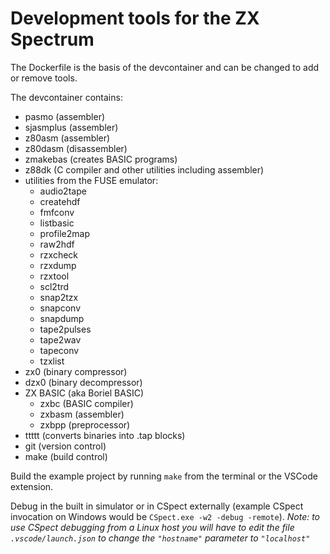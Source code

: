 # Development tools for the ZX Spectrum

The Dockerfile is the basis of the devcontainer and can be changed to add or remove tools.

The devcontainer contains:
- pasmo (assembler)
- sjasmplus (assembler)
- z80asm (assembler)
- z80dasm (disassembler)
- zmakebas (creates BASIC programs)
- z88dk (C compiler and other utilities including assembler)
- utilities from the FUSE emulator:
    - audio2tape
    - createhdf
    - fmfconv
    - listbasic
    - profile2map
    - raw2hdf
    - rzxcheck
    - rzxdump
    - rzxtool
    - scl2trd
    - snap2tzx
    - snapconv
    - snapdump
    - tape2pulses
    - tape2wav
    - tapeconv
    - tzxlist
- zx0 (binary compressor)
- dzx0 (binary decompressor)
- ZX BASIC (aka Boriel BASIC)
    - zxbc (BASIC compiler)
    - zxbasm (assembler)
    - zxbpp (preprocessor)
- ttttt (converts binaries into .tap blocks)
- git (version control)
- make (build control)

Build the example project by running `make` from the terminal or the VSCode extension.

Debug in the built in simulator or in CSpect externally (example CSpect invocation on Windows would be `CSpect.exe -w2 -debug -remote`).
*Note: to use CSpect debugging from a Linux host you will have to edit the file `.vscode/launch.json` to change the `"hostname"` parameter to `"localhost"`*
